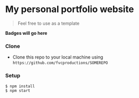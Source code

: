 # My personal portfolio website

> Feel free to use as a template

**Badges will go here**

### Clone

- Clone this repo to your local machine using `https://github.com/fvcproductions/SOMEREPO`

### Setup

```shell
$ npm install
$ npm start
```
